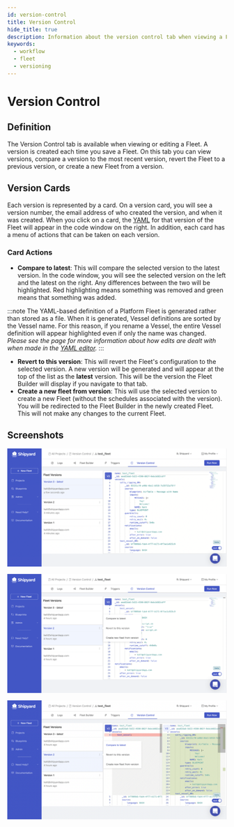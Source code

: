 ```yaml
---
id: version-control
title: Version Control
hide_title: true
description: Information about the version control tab when viewing a Fleet.
keywords:
  - workflow
  - fleet
  - versioning
---
```


# Version Control

## Definition

The Version Control tab is available when viewing or editing a Fleet. A version is created each time you save a Fleet. On this tab you can view versions, compare a version to the most recent version, revert the Fleet to a previous version, or create a new Fleet from a version.

## Version Cards

Each version is represented by a card. On a version card, you will see a version number, the email address of who created the version, and when it was created. When you click on a card, the [YAML](yaml-editor.md) for that version of the Fleet will appear in the code window on the right. In addition, each card has a menu of actions that can be taken on each version. 

### Card Actions
- **Compare to latest**: This will compare the selected version to the latest version. In the code window, you will see the selected version on the left and the latest on the right. Any differences between the two will be highlighted. Red highlighting means something was removed and green means that something was added.

:::note
The YAML-based definition of a Platform Fleet is generated rather than stored as a file. When it is generated, Vessel definitions are sorted by the Vessel name. For this reason, if you rename a Vessel, the entire Vessel definition will appear highlighted even if only the name was changed. *Please see the page for more information about how edits are dealt with when made in the [YAML editor](yaml-editor.md).*
:::

- **Revert to this version**: This will revert the Fleet's configuration to the selected version. A new version will be generated and will appear at the top of the list as the **latest** version. This will be the version the Fleet Builder will display if you navigate to that tab.
- **Create a new fleet from version**: This will use the selected version to create a new Fleet (without the schedules associated with the version). You will be redirected to the Fleet Builder in the newly created Fleet. This will not make any changes to the current Fleet.

## Screenshots
![Version Control Overview](./../../.gitbook/assets/version-control-overview-1.png)

![Version Card Actions](./../../.gitbook/assets/version-control-version-card-1.png)

![Version Card - Compare versions](./../../.gitbook/assets/version-control-version-card-2.png)
